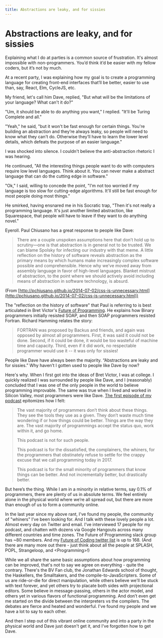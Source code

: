 ```yaml
---
title: Abstractions are leaky, and for sissies
---
```


# Abstractions are leaky, and for sissies

Explaining what I do at parties is a common source of frustration. It's almost impossible with non-programmers. You’d think it’d be easier with my fellow coders, but it’s not by much.

At a recent party, I was explaining how my goal is to create a programming language for creating front-end interfaces that’ll be better, easier to use than, say, React, Elm, CycleJS, etc.

My friend, let's call him Dave, replied, "But what will be the limitations of your language? What can't it do?"

"Um, it should be able to do anything you want," I replied. "It'll be Turing Complete and all."

"Yeah," he said, "but it won't be fast enough for certain things. You're building an abstraction and they’re always leaky, so people will need to know what they can't do. Otherwise they’ll have to learn the lower level details, which defeats the purpose of an easier language."

I was shocked into silence. I couldn't believe the anti-abstraction rhetoric I was hearing.

He continued, "All the interesting things people want to do with computers require low level languages. Think about it. You can never make a abstract language that can do the cutting edge in software."

"Ok," I said, willing to concede the point, "I'm not too worried if my language is too slow for cutting-edge algorithms. It'll still be fast enough for most people doing most things."

He smirked, having ensnared me in his Socratic trap, "Then it's not really a programming language. It's just another limited abstraction, like Squarespace, that people will have to leave if they want to do anything novel."

Eyeroll. Paul Chiusano has a great response to people like Dave:

> There are a couple unspoken assumptions here that don’t hold up to scrutiny—one is that abstraction is in general not to be trusted. We can blame Spolsky for infecting our industry with that meme. A little reflection on the history of software reveals abstraction as the primary means by which humans make increasingly complex software possible and comprehensible. Hence why we’ve moved away from assembly language in favor of high-level languages. Blanket mistrust of abstraction, to the point where we should actively avoid including means of abstraction in software technology, is absurd. 

(From [http://pchiusano.github.io/2014-07-02/css-is-unnecessary.html](http://pchiusano.github.io/2014-07-02/css-is-unnecessary.html))

The "reflection on the history of software" that Paul is referring to is best articulated in Bret Victor's [Future of Programming](http://worrydream.com/dbx/). He explains how Binary programmers initially resisted SOAP, and then SOAP programmers resisted Fortran. Richard Hamming relates the story:

> FORTRAN was proposed by Backus and friends, and again was opposed by almost all programmers. First, it was said it could not be done. Second, if it could be done, it would be too wasteful of machine time and capacity. Third, even if it did work, no respectable programmer would use it -- it was only for sissies!

People like Dave have always been the majority. “Abstractions are leaky and for sissies.” Why haven’t I gotten used to people like Dave by now?

Here's why. When I first got into the ideas of Bret Victor, I was at college. I quickly realized I was surrounded by people like Dave, and I (reasonably) concluded that I was one of the only people in the world to believe programming improvable. The same was true when I lived and worked in Silicon Valley, most programmers were like Dave. [The first episode of my podcast](http://futureofcoding.org/episodes/1-welcome.html) epitomizes how I felt:

> The vast majority of programmers don’t think about these things. They see the tools they use as a given. They don’t waste much time wondering if or how things could be better. Things are the way they are. The vast majority of programmings accept the status quo, work within it, and go home. 
>
> This podcast is not for such people. 
> 
> This podcast is for the dissatisfied, the complainers, the whiners, for the programmers that obstinately refuse to settle for the crappy excuse that we call programming today in 2017.
>
> This podcast is for the small minority of programmers that know things can be better. And not incrementally better, but drastically better. 

But here’s the thing. While I am in a minority in relative terms, say 0.1% of programmers, there are plenty of us in absolute terms. We feel entirely alone in the physical world where we’re all spread out, but there are more than enough of us to form a community online.

In the last year since my above rant, I've found my people, the community of "whiners" I’ve been looking for. And I talk with these lovely people a lot. Almost every day on Twitter and email. I’ve interviewed 17 people for my podcast, and chatten with dozens via Google Hangouts across many different countries and time zones. The Future of Programming slack group has ~80 members. And my [Future of Coding twitter list](https://twitter.com/stevekrouse/lists/future-of-coding) is up to 168. (And there are many more out there - just think about all the people at SPLASH, POPL, Strangeloop, and \<Programming\>!)

While we all share the same basic assumptions about how programming can be improved, that's not to say we agree on everything - quite the contrary. There's the BV Fan club, the Jonathan Edwards school of thought, the Haskellers, the Smalltakers, and the compile-to-JavaScripters. Some of us are ride-or-die for direct manipulation, while others believe we'll be stuck with text forever, and yet others try to placate both sides with projectional editors. Some believe in message-passing, others in the actor model, and others yet in various flavors of functional programming. And don’t even get me started on the divide between the interpreters vs the compilers. The debates are fierce and heated and wonderful. I've found my people and we have a lot to say to each other.

And then I step out of this vibrant online community and into a party in the physical world and Dave just doesn't get it, and I've forgotten how to get Dave.

<script>

(function(i,s,o,g,r,a,m){i['GoogleAnalyticsObject']=r;i[r]=i[r]||function(){
(i[r].q=i[r].q||[]).push(arguments)},i[r].l=1*new Date();a=s.createElement(o),
m=s.getElementsByTagName(o)[0];a.async=1;a.src=g;m.parentNode.insertBefore(a,m)
})(window,document,'script','https://www.google-analytics.com/analytics.js','ga');

ga('create', 'UA-103157758-1', 'auto');
ga('send', 'pageview');

</script>
<script repoPath="stevekrouse/futureofcoding.org" type="text/javascript" src="/unbreakable-links/index.js"></script>
